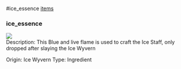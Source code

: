 #ice_essence
<a href="/posts/wiki/items">items</a>
<div class="iteminfo">
<h3>ice_essence</h3>
<img class="pixelimage" src="https://dragon-force-studio.com/images/EF_wiki/ice_essence.png">

</div>
Description:  This Blue and live flame is used to craft the Ice Staff, only dropped after slaying the Ice Wyvern

Origin:  Ice Wyvern
Type: Ingredient